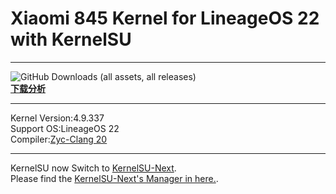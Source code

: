 # Xiaomi 845 Kernel for LineageOS 22 with KernelSU
***
![GitHub Downloads (all assets, all releases)](https://img.shields.io/github/downloads/Coconutat/android_kernel_xiaomi_sdm845_lineageos_Exp/total?style=for-the-badge&logo=Linux&logoColor=%2319dbb5&color=%2319dbb5)  
**[下载分析](https://gra.caldis.me/?url=https://github.com/Coconutat/android_kernel_xiaomi_sdm845_lineageos_Exp)**    
***
Kernel Version:4.9.337  
Support OS:LineageOS 22  
Compiler:[Zyc-Clang 20](https://github.com/ZyCromerZ/Clang/releases/tag/20.0.0git-20250127-release)    
***  
KernelSU now Switch to [KernelSU-Next](https://github.com/rifsxd/KernelSU-Next).  
Please find the [KernelSU-Next's Manager in here.](https://github.com/rifsxd/KernelSU-Next/releases).  